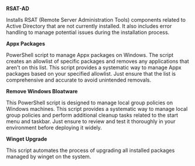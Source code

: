 <b>RSAT-AD</b>
 
Installs RSAT (Remote Server Administration Tools) components related to Active Directory that are not currently installed. It also includes error handling to manage potential issues during the installation process.

<b>Appx Packages</b>

PowerShell script to manage Appx packages on Windows. The script creates an allowlist of specific packages and removes any applications that aren't on this list.
This script provides a systematic way to manage Appx packages based on your specified allowlist. Just ensure that the list is comprehensive and accurate to avoid unintended removals.

<b>Remove Windows Bloatware</b>

This PowerShell script is designed to manage local group policies on Windows machines.
This script provides a systematic way to manage local group policies and perform additional cleanup tasks related to the start menu and taskbar. Just ensure to review and test it thoroughly in your environment before deploying it widely.

<b>Winget Upgrade</b>

This script automates the process of upgrading all installed packages managed by winget on the system.
